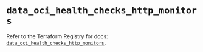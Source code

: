 # `data_oci_health_checks_http_monitors`

Refer to the Terraform Registry for docs: [`data_oci_health_checks_http_monitors`](https://registry.terraform.io/providers/oracle/oci/6.18.0/docs/data-sources/health_checks_http_monitors).
